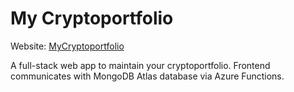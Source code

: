 # My Cryptoportfolio
Website: [MyCryptoportfolio](https://rene78.github.io/My-Cryptoportfolio/)

A full-stack web app to maintain your cryptoportfolio. Frontend communicates with MongoDB Atlas database via Azure Functions.